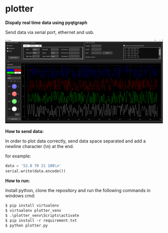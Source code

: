 # plotter
**Dispaly real time data using pyqtgraph**

Send data via serial port, ethernet and usb.

![](image.png)

**How to send data:**

In order to plot data correctly, send data space separated and add a newline character (\n) at the end.

for example:
```python
data = '52.8 70 21 100\n'
serial.write(data.encode())
```


**How to run:**

Install python, clone the repository and run the following commands in windows cmd:

```
$ pip install virtualenv
$ virtualenv plotter_venv
$ .\plotter_venv\Scripts\activate
$ pip install -r requirement.txt
$ python plotter.py
```
